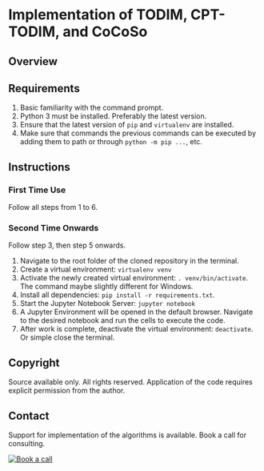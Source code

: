 # Implementation of TODIM, CPT-TODIM, and CoCoSo

## Overview

## Requirements

1. Basic familiarity with the command prompt.
2. Python 3 must be installed. Preferably the latest version.
3. Ensure that the latest version of `pip` and `virtualenv` are installed.
4. Make sure that commands the previous commands can be executed by adding them to path or through `python -m pip ...`, etc.

## Instructions

### First Time Use

Follow all steps from 1 to 6.

### Second Time Onwards

Follow step 3, then step 5 onwards.

1. Navigate to the root folder of the cloned repository in the terminal.
2. Create a virtual environment: `virtualenv venv`
3. Activate the newly created virtual environment: `. venv/bin/activate`. The command maybe slightly different for Windows.
4. Install all dependencies: `pip install -r requirements.txt`.
5. Start the Jupyter Notebook Server: `jupyter notebook`
6. A Jupyter Environment will be opened in the default browser. Navigate to the desired notebook and run the cells to execute the code.
7. After work is complete, deactivate the virtual environment: `deactivate`. Or simple close the terminal.

## Copyright

Source available only. All rights reserved. Application of the code requires explicit permission from the author.

## Contact

Support for implementation of the algorithms is available. Book a call for consulting.

[![Book a call](https://img.shields.io/badge/Book%20a%20call-Consulting-blue?style=plastic)](https://tidycal.com/hungrybluedev)
